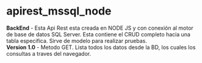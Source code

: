 # apirest_mssql_node
<strong>BackEnd</strong> - Esta Api Rest esta creada en NODE JS y con conexión al motor de base de datos SQL Server. Esta contiene el CRUD completo hacia una tabla especifica. Sirve de modelo para realizar pruebas.
<br /><strong>Version 1.0</strong> - Metodo GET. Lista todos los datos desde la BD, los cuales los consultas a traves del navegador.
